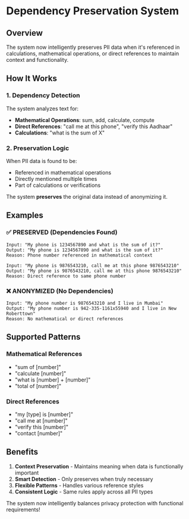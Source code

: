 # Dependency Preservation System

## Overview
The system now intelligently preserves PII data when it's referenced in calculations, mathematical operations, or direct references to maintain context and functionality.

## How It Works

### 1. Dependency Detection
The system analyzes text for:
- **Mathematical Operations**: sum, add, calculate, compute
- **Direct References**: "call me at this phone", "verify this Aadhaar"
- **Calculations**: "what is the sum of X"

### 2. Preservation Logic
When PII data is found to be:
- Referenced in mathematical operations
- Directly mentioned multiple times
- Part of calculations or verifications

The system **preserves** the original data instead of anonymizing it.

## Examples

### ✅ PRESERVED (Dependencies Found)
```
Input: "My phone is 1234567890 and what is the sum of it?"
Output: "My phone is 1234567890 and what is the sum of it?"
Reason: Phone number referenced in mathematical context
```

```
Input: "My phone is 9876543210, call me at this phone 9876543210"
Output: "My phone is 9876543210, call me at this phone 9876543210"  
Reason: Direct reference to same phone number
```

### ❌ ANONYMIZED (No Dependencies)
```
Input: "My phone number is 9876543210 and I live in Mumbai"
Output: "My phone number is 942-335-1161x55940 and I live in New Roberttown"
Reason: No mathematical or direct references
```

## Supported Patterns

### Mathematical References
- "sum of [number]"
- "calculate [number]"
- "what is [number] + [number]"
- "total of [number]"

### Direct References  
- "my [type] is [number]"
- "call me at [number]"
- "verify this [number]"
- "contact [number]"

## Benefits

1. **Context Preservation** - Maintains meaning when data is functionally important
2. **Smart Detection** - Only preserves when truly necessary
3. **Flexible Patterns** - Handles various reference styles
4. **Consistent Logic** - Same rules apply across all PII types

The system now intelligently balances privacy protection with functional requirements!
